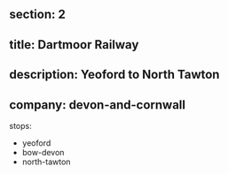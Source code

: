 section: 2
----
title: Dartmoor Railway
----
description: Yeoford to North Tawton
----
company: devon-and-cornwall
----
stops:
- yeoford
- bow-devon
- north-tawton
